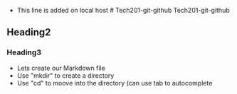 
* This line is added on local host # Tech201-git-github
Tech201-git-github
## Heading2
### Heading3
* Lets create our Markdown file
* Use "mkdir" to create a directory
* Use "cd" <directory name> to moove into the directory (can use tab to autocomplete
